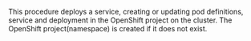 <p>This procedure deploys a service, creating or updating pod definitions, service and deployment in the OpenShift project on the cluster. The OpenShift project(namespace) is created if it does not exist.</p>
